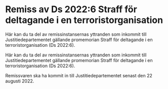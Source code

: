 # Remiss av Ds 2022:6 Straff för deltagande i en terroristorganisation

Här kan du ta del av remissinstansernas yttranden som inkommit till Justitiedepartementet gällande promemorian Straff för deltagande i en terroristorganisation (Ds 2022:6).

Här kan du ta del av remissinstansernas yttranden som inkommit till Justitiedepartementet gällande promemorian Straff för deltagande i en terroristorganisation (Ds 2022:6).

Remissvaren ska ha kommit in till Justitiedepartementet senast den 22 augusti 2022.
